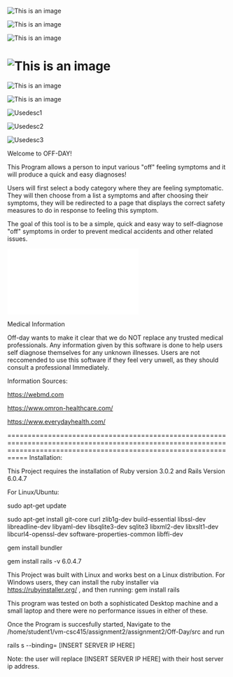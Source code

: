 
![This is an image](./docs/UI.PNG)

![This is an image](./docs/statech.PNG)


![This is an image](./docs/sequencediafinal.PNG)


![This is an image](./docs/designclassfinal.PNG)
=======
![This is an image](./docs/sequencedia.PNG)


![This is an image](./docs/designclass.PNG)



![Usedesc1](./docs/Usedesc1.PNG)

![Usedesc2](./docs/Usedesc2.PNG)

![Usedesc3](./docs/Usedesc3.PNG)



Welcome to OFF-DAY!


This Program allows a person to input various "off" feeling symptoms and it will produce a quick and easy diagnoses!

Users will first select a body category where they are feeling symptomatic. They will then choose from a list a symptoms and after choosing their symptoms, they will be redirected to a page that displays the correct safety measures to do in response to feeling this symptom.

The goal of this tool is to be a simple, quick and easy way to self-diagnose "off" symptoms in order to prevent medical accidents and other related issues. 

![Link to OpenSource Instructions](./OpensourceInfo.md)



Medical Information


Off-day wants to make it clear that we do NOT replace any trusted medical professionals. Any information given by this software is done to help users self diagnose themselves for any unknown illnesses. Users are not reccomended to use this software if they feel very unwell, as they should consult a professional Immediately.

Information Sources:

https://webmd.com

https://www.omron-healthcare.com/

https://www.everydayhealth.com/

=======================================================================================================================================================================
Installation:

This Project requires the installation of Ruby version 3.0.2 and Rails Version 6.0.4.7 

For Linux/Ubuntu: 

sudo apt-get update

sudo apt-get install git-core curl zlib1g-dev build-essential libssl-dev libreadline-dev libyaml-dev libsqlite3-dev sqlite3 libxml2-dev libxslt1-dev libcurl4-openssl-dev software-properties-common libffi-dev

gem install bundler

gem install rails -v 6.0.4.7

This Project was built with Linux and works best on a Linux distribution. For Windows users, they can 
install the ruby installer via https://rubyinstaller.org/ , and then running: gem install rails

This program was tested on both a sophisticated Desktop machine and a small laptop and there were no performance issues in either of these.

Once the Program is succesfully started, Navigate to the /home/student1/vm-csc415/assignment2/assignment2/Off-Day/src and run


rails s --binding= [INSERT SERVER IP HERE]

Note: the user will replace [INSERT SERVER IP HERE] with their host server ip address.






